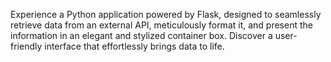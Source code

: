 Experience a Python application powered by Flask, designed to seamlessly retrieve data from an external API, meticulously format it, and present the information in an elegant and stylized container box. Discover a user-friendly interface that effortlessly brings data to life.